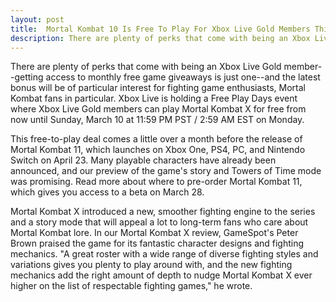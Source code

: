 ```yaml
---
layout: post
title:  Mortal Kombat 10 Is Free To Play For Xbox Live Gold Members This Weekend
description: There are plenty of perks that come with being an Xbox Live Gold
---
```

There are plenty of perks that come with being an Xbox Live Gold member--getting access to monthly free game giveaways is just one--and the latest bonus will be of particular interest for fighting game enthusiasts, Mortal Kombat fans in particular. Xbox Live is holding a Free Play Days event where Xbox Live Gold members can play Mortal Kombat X for free from now until Sunday, March 10 at 11:59 PM PST / 2:59 AM EST on Monday.

This free-to-play deal comes a little over a month before the release of Mortal Kombat 11, which launches on Xbox One, PS4, PC, and Nintendo Switch on April 23. Many playable characters have already been announced, and our preview of the game's story and Towers of Time mode was promising. Read more about where to pre-order Mortal Kombat 11, which gives you access to a beta on March 28.

Mortal Kombat X introduced a new, smoother fighting engine to the series and a story mode that will appeal a lot to long-term fans who care about Mortal Kombat lore. In our Mortal Kombat X review, GameSpot's Peter Brown praised the game for its fantastic character designs and fighting mechanics. "A great roster with a wide range of diverse fighting styles and variations gives you plenty to play around with, and the new fighting mechanics add the right amount of depth to nudge Mortal Kombat X ever higher on the list of respectable fighting games," he wrote.
